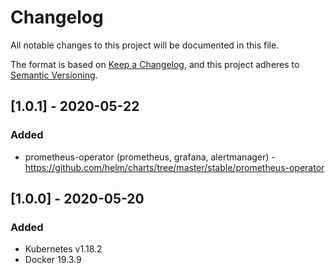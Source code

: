 # Changelog
All notable changes to this project will be documented in this file.

The format is based on [Keep a Changelog](https://keepachangelog.com/en/1.0.0/),
and this project adheres to [Semantic Versioning](https://semver.org/spec/v2.0.0.html).

## [1.0.1] - 2020-05-22
### Added
- prometheus-operator (prometheus, grafana, alertmanager) - https://github.com/helm/charts/tree/master/stable/prometheus-operator


## [1.0.0] - 2020-05-20
### Added
- Kubernetes v1.18.2
- Docker 19.3.9